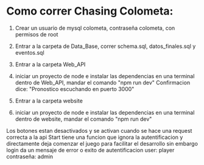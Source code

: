 # Como correr Chasing Colometa:

1. Crear un usuario de mysql colometa, contraseña colometa, con permisos de root
2. Entrar a la carpeta de Data_Base, correr schema.sql, datos_finales.sql y eventos.sql

3. Entrar a la carpeta Web_API
4. iniciar un proyecto de node e instalar las dependencias
en una terminal dentro de Web_API, mandar el comando "npm run dev"
Confirmacion dice: "Pronostico escuchando en puerto 3000"

5. Entrar a la carpeta website
6.  iniciar un proyecto de node e instalar las dependencias
en una terminal dentro de website, mandar el comando "npm run dev"

Los botones estan desactivados y se activan cuando se hace una request correcta a la api
Start tiene una funcion que ignora la autentificacion y directamente deja comenzar el juego para facilitar el desarrollo
sin embargo login da un mensaje de error o exito de autentificacion
user: player
contraseña: admin

